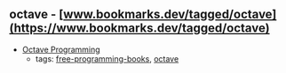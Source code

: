 octave - [www.bookmarks.dev/tagged/octave](https://www.bookmarks.dev/tagged/octave)
---
* [Octave Programming](https://en.wikibooks.org/wiki/Octave_Programming_Tutorial)
    * tags: [free-programming-books](../tagged/free-programming-books.md), [octave](../tagged/octave.md)
